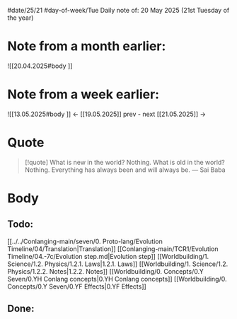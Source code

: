 
#date/25/21
#day-of-week/Tue
Daily note of: 20 May 2025 (21st Tuesday of the year)

# Note from a month earlier:
![[20.04.2025#body ]]

# Note from a week earlier:
![[13.05.2025#body ]]
 <- [[19.05.2025]] prev - next [[21.05.2025]] ->
# Quote

> [!quote] What is new in the world? Nothing. What is old in the world? Nothing. Everything has always been and will always be.
> — Sai Baba
# Body

## Todo:

[[../../Conlanging-main/seven/0. Proto-lang/Evolution Timeline/04/Translation|Translation]]
[[Conlanging-main/TCR1/Evolution Timeline/04.-7c/Evolution step.md|Evolution step]]
[[Worldbuilding/1. Science/1.2. Physics/1.2.1. Laws|1.2.1. Laws]]
[[Worldbuilding/1. Science/1.2. Physics/1.2.2. Notes|1.2.2. Notes]]
[[Worldbuilding/0. Concepts/0.Y Seven/0.YH Conlang concepts|0.YH Conlang concepts]]
[[Worldbuilding/0. Concepts/0.Y Seven/0.YF Effects|0.YF Effects]]
## Done: